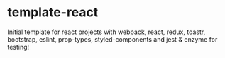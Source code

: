 # template-react
Initial template for react projects with webpack, react, redux, toastr, bootstrap, eslint, prop-types, styled-components and jest & enzyme for testing!
